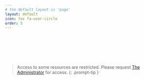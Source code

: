 ```yaml
---
# the default layout is 'page'
layout: default
icon: fas fa-user-circle
order: 5
---
```


<html lang="en">
  <head>
    <meta charset="UTF-8" />
    <meta name="viewport" content="width=device-width, initial-scale=1.0" />
    <title>Login Page</title>
    <script>
      function loadAuth0Script() {
        console.log("Loading Auth0 script...");
        return new Promise((resolve, reject) => {
          const script = document.createElement("script");
          script.src = "https://cdn.auth0.com/js/auth0/9.21/auth0.min.js";
          script.onload = () => {
            console.log("Auth0 script loaded successfully.");
            resolve();
          };
          script.onerror = (error) => {
            console.error("Error loading Auth0 script:", error);
            reject(error);
          };
          document.head.appendChild(script);
        });
      }

      async function initializeAuth0() {
        try {
          console.log("Initializing Auth0...");
          await loadAuth0Script();

          const auth = new auth0.WebAuth({
            domain: "wyrdwyn4.ca.auth0.com",
            clientID: "hRGbOJutwauypUmF8Wsg702DC3Dfi8UT",
            redirectUri: "https://wyrdwyn4.github.io/",
            responseType: "token id_token",
            scope: "openid profile email"
          });

          console.log("Auth0 initialized:", auth);

          document.getElementById("login-btn").addEventListener("click", () => {
            console.log("Login button clicked.");
            auth.authorize();
          });

          document.getElementById("logout-btn").addEventListener("click", () => {
            console.log("Logout button clicked.");
            logout(auth);
          });
        } catch (error) {
          console.error("Error initializing Auth0:", error);
          alert("An error occurred while loading the login page. Please try again later.");
        }
      }

      function logout(auth) {
        console.log("Logging out...");
        localStorage.clear();
        const auth0LogoutUrl = `https://wyrdwyn4.ca.auth0.com/v2/logout?client_id=hRGbOJutwauypUmF8Wsg702DC3Dfi8UT&returnTo=https://wyrdwyn4.github.io/`;
        window.location.href = auth0LogoutUrl;
      }

      document.addEventListener("DOMContentLoaded", initializeAuth0);
    </script>
    
    <style>
      h1 {
        color: #7D7D7D;
      }
      .login-container {
        margin-top: 50px;
        display: flex;
        flex-direction: column;
        align-items: center;
        justify-content: center;
      }
      .icon {
        margin-bottom: 20px;
      }
      button {
        background-color: #2196F3;
        color: white;
        padding: 10px 20px;
        border: none;
        border-radius: 5px;
        cursor: pointer;
        font-size: 16px;
        margin: 10px 0;
        width: 150px;
      }
      button.logout {
        background-color: #F44336;
      }
      button:hover {
        opacity: 0.9;
      }
      .icon svg {
        width: 100px;
        height: 100px;
        fill: #333;
      }
    </style>
  </head>
  <body>
    <div class="login-container">
      <i class="fas fa-user-circle" style="font-size: 100px;"></i>
      <h1 style="text-align: center;">Welcome to the Login Page</h1>
      <p style="text-align: center;">Please log in to access restricted content.</p>
      <button id="login-btn">Login</button>
      <button id="logout-btn" class="logout">Logout</button>
    </div>
  </body>
</html>

<script>
  document.addEventListener("DOMContentLoaded", () => {
    const toggleButton = document.getElementById("mode-toggle");
    const body = document.body;

    toggleButton.addEventListener("click", () => {
      applyThemeColors();
    });
  });

  function applyThemeColors() {
    const themeMapper = Theme.getThemeMapper('default', 'dark');
    const newTheme = themeMapper[Theme.visualState];

    console.log("Theme mode: " + newTheme);
    const login = document.querySelector('.login-container');

    if (newTheme === "dark") {
      login.style.color = 'white';
      console.log("Dark mode enabled");
    } else {
      login.style.color = 'black';
      console.log("Light mode enabled");
    }
  }
</script>

<br><br><br><br><br>

> Access to some resources are restricted. Please request [The Administrator](http://127.0.0.1:4000/about/) for access.
{: .prompt-tip }